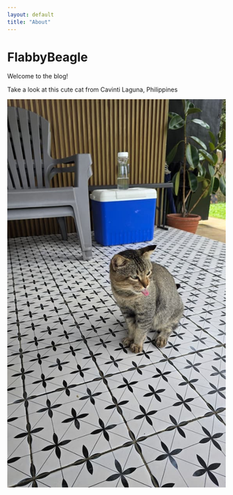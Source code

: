 ```yaml
---
layout: default
title: "About"
---
```


# FlabbyBeagle

Welcome to the blog!

Take a look at this cute cat from Cavinti Laguna, Philippines

<img src="/assets/images/cat_placeholder_small.jpg" class="small-img" alt="cat_laguna_cavinti">






